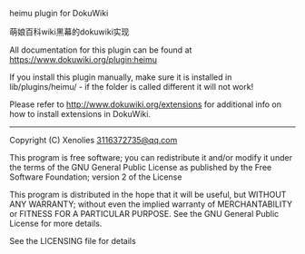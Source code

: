 heimu plugin for DokuWiki

萌娘百科wiki黑幕的dokuwiki实现

All documentation for this plugin can be found at
https://www.dokuwiki.org/plugin:heimu

If you install this plugin manually, make sure it is installed in
lib/plugins/heimu/ - if the folder is called different it
will not work!

Please refer to http://www.dokuwiki.org/extensions for additional info
on how to install extensions in DokuWiki.

----
Copyright (C) Xenolies <3116372735@qq.com>

This program is free software; you can redistribute it and/or modify
it under the terms of the GNU General Public License as published by
the Free Software Foundation; version 2 of the License

This program is distributed in the hope that it will be useful,
but WITHOUT ANY WARRANTY; without even the implied warranty of
MERCHANTABILITY or FITNESS FOR A PARTICULAR PURPOSE.  See the
GNU General Public License for more details.

See the LICENSING file for details
